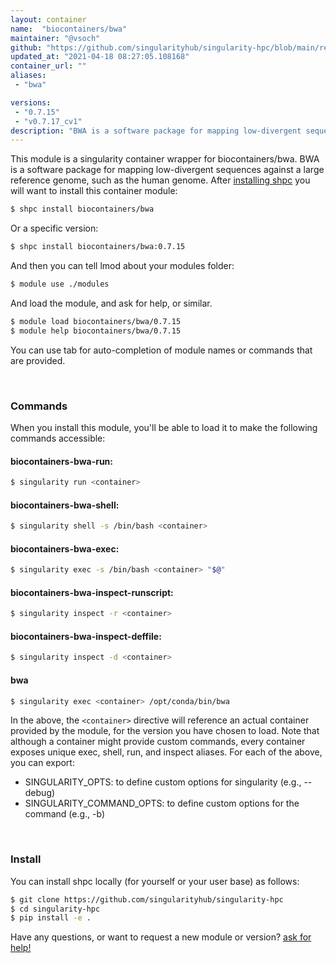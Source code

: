 ```yaml
---
layout: container
name:  "biocontainers/bwa"
maintainer: "@vsoch"
github: "https://github.com/singularityhub/singularity-hpc/blob/main/registry/biocontainers/bwa/container.yaml"
updated_at: "2021-04-18 08:27:05.108168"
container_url: ""
aliases:
 - "bwa"

versions:
 - "0.7.15"
 - "v0.7.17_cv1"
description: "BWA is a software package for mapping low-divergent sequences against a large reference genome, such as the human genome."
---
```


This module is a singularity container wrapper for biocontainers/bwa.
BWA is a software package for mapping low-divergent sequences against a large reference genome, such as the human genome.
After [installing shpc](#install) you will want to install this container module:

```bash
$ shpc install biocontainers/bwa
```

Or a specific version:

```bash
$ shpc install biocontainers/bwa:0.7.15
```

And then you can tell lmod about your modules folder:

```bash
$ module use ./modules
```

And load the module, and ask for help, or similar.

```bash
$ module load biocontainers/bwa/0.7.15
$ module help biocontainers/bwa/0.7.15
```

You can use tab for auto-completion of module names or commands that are provided.

<br>

### Commands

When you install this module, you'll be able to load it to make the following commands accessible:

#### biocontainers-bwa-run:

```bash
$ singularity run <container>
```

#### biocontainers-bwa-shell:

```bash
$ singularity shell -s /bin/bash <container>
```

#### biocontainers-bwa-exec:

```bash
$ singularity exec -s /bin/bash <container> "$@"
```

#### biocontainers-bwa-inspect-runscript:

```bash
$ singularity inspect -r <container>
```

#### biocontainers-bwa-inspect-deffile:

```bash
$ singularity inspect -d <container>
```


#### bwa
       
```bash
$ singularity exec <container> /opt/conda/bin/bwa
```



In the above, the `<container>` directive will reference an actual container provided
by the module, for the version you have chosen to load. Note that although a container
might provide custom commands, every container exposes unique exec, shell, run, and
inspect aliases. For each of the above, you can export:

 - SINGULARITY_OPTS: to define custom options for singularity (e.g., --debug)
 - SINGULARITY_COMMAND_OPTS: to define custom options for the command (e.g., -b)

<br>
  
### Install

You can install shpc locally (for yourself or your user base) as follows:

```bash
$ git clone https://github.com/singularityhub/singularity-hpc
$ cd singularity-hpc
$ pip install -e .
```

Have any questions, or want to request a new module or version? [ask for help!](https://github.com/singularityhub/singularity-hpc/issues)